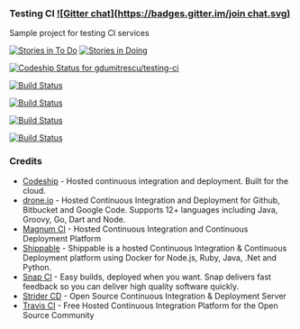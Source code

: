 ### Testing CI [![Gitter chat](https://badges.gitter.im/join chat.svg)](https://gitter.im/gdumitrescu/testing-ci)

Sample project for testing CI services

[![Stories in To Do](https://badge.waffle.io/gdumitrescu/testing-ci.svg?label=todo&title=To%20Do)](http://waffle.io/gdumitrescu/testing-ci)
[![Stories in Doing](https://badge.waffle.io/gdumitrescu/testing-ci.svg?label=doing&title=Doing)](http://waffle.io/gdumitrescu/testing-ci)


[![Codeship Status for gdumitrescu/testing-ci](https://codeship.io/projects/97b2af00-2188-0132-000d-063d8b748863/status)](https://codeship.io/projects/36287)

[![Build Status](https://drone.io/github.com/gdumitrescu/testing-ci/status.png)](https://drone.io/github.com/gdumitrescu/testing-ci/latest)

[![Build Status](https://api.shippable.com/projects/541b16beac22859af744281f/badge?branchName=master)](https://app.shippable.com/projects/541b16beac22859af744281f/builds/latest)

[![Build Status](https://snap-ci.com/gdumitrescu/testing-ci/branch/master/build_image)](https://snap-ci.com/gdumitrescu/testing-ci/branch/master)

[![Build Status](https://travis-ci.org/gdumitrescu/testing-ci.svg)](https://travis-ci.org/gdumitrescu/testing-ci)

### Credits

- [Codeship](https://www.codeship.io) - Hosted continuous integration and deployment. Built for the cloud.
- [drone.io](https://drone.io) - Hosted Continuous Integration and Deployment for Github, Bitbucket and Google Code. Supports 12+ languages including Java, Groovy, Go, Dart and Node.
- [Magnum CI](https://magnum-ci.com) - Hosted Continuous Integration and Continuous Deployment Platform
- [Shippable](https://www.shippable.com/) - Shippable is a hosted Continuous Integration & Continuous Deployment platform using Docker for Node.js, Ruby, Java, .Net and Python.
- [Snap CI](https://www.snap-ci.com/) - Easy builds, deployed when you want. Snap delivers fast feedback so you can deliver high quality software quickly. 
- [Strider CD](http://stridercd.com) - Open Source Continuous Integration & Deployment Server
- [Travis CI](https://travis-ci.org) - Free Hosted Continuous Integration Platform for the Open Source Community
